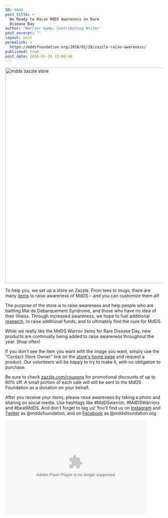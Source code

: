 ```yaml
---
ID: 6046
post_title: >
  Be Ready to Raise MdDS Awareness on Rare
  Disease Day
author: 'Warrior &amp; Contributing Writer'
post_excerpt: ""
layout: post
permalink: >
  https://mddsfoundation.org/2018/01/28/zazzle-raise-awareness/
published: true
post_date: 2018-01-28 15:00:48
---
```

<a href="https://www.zazzle.com/collections/mdds_warrior-119704754484402740?rf=238617487973604920&amp;CMPN=share_dclit&amp;lang=en&amp;social=true"><img class="alignnone wp-image-6227 size-full" src="https://mddsfoundation.org/wp-content/uploads/2018/01/Screen-Shot-2018-01-28-at-12.14.37-PM.png" alt="mdds zazzle store" width="833" height="690" /></a>

To help you, we set up a store on Zazzle. From tees to mugs, there are many <a href="http://www.zazzle.com/mddsfoundation?rf=238617487973604920" rel="nofollow">items</a> to raise awareness of MdDS – and you can customize them all!

The purpose of the store is to raise awareness and help people who are battling Mal de Débarquement Syndrome, and those who have no idea of their illness. Through increased awareness, we hope to fuel additional <a href="https://mddsfoundation.org/research/">research</a>, to raise additional funds, and to ultimately find the cure for MdDS.

While we really like the MdDS Warrior items for Rare Disease Day, new products are continually being added to raise awareness throughout the year. Shop often!

If you don't see the item you want with the image you want, simply use the "Contact Store Owner" link on the <a href="http://www.zazzle.com/mddsfoundation?rf=238617487973604920">store's home page</a> and request a product. Our volunteers will be happy to try to make it, with no obligation to purchase.

Be sure to check <a href="https://www.zazzle.com/coupons">zazzle.com/coupons</a> for promotional discounts of up to 60% off. A small portion of each sale will still be sent to the MdDS Foundation as a donation on your behalf.

After you receive your items, please raise awareness by taking a photo and sharing on social media. Use hashtags like #MdDSwarrior, #MdDSWarriors and #beatMdDS. And don't forget to tag us! You'll find us on <a href="https://www.instagram.com/mddsfoundation/">Instagram</a> and <a href="https://www.twitter.com/mddsfoundation/">Twitter</a> as @mddsfoundation, and on <a href="https://www.facebook.com/mddsfoundation.org/">Facebook</a> as @mddsfoundation.org.

<embed src="https://www.zazzle.com/utl/getpanel?zp=117465803888387074" type="application/x-shockwave-flash" width="450" height="300"></embed>